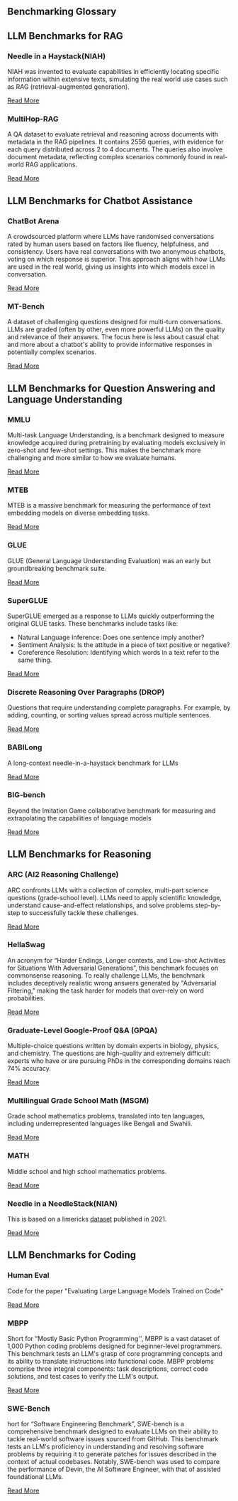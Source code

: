 ## Benchmarking Glossary


## LLM Benchmarks for RAG 

### Needle in a Haystack(NIAH)
NIAH was invented to evaluate capabilities in efficiently locating specific information within extensive texts, simulating the real world use cases such as RAG (retrieval-augmented generation).

[Read More](https://github.com/gkamradt/LLMTest_NeedleInAHaystack)

### MultiHop-RAG
A QA dataset to evaluate retrieval and reasoning across documents with metadata in the RAG pipelines. It contains 2556 queries, with evidence for each query distributed across 2 to 4 documents. The queries also involve document metadata, reflecting complex scenarios commonly found in real-world RAG applications.

[Read More](https://github.com/yixuantt/MultiHop-RAG)

## LLM Benchmarks for Chatbot Assistance

### ChatBot Arena
A crowdsourced platform where LLMs have randomised conversations rated by human users based on factors like fluency, helpfulness, and consistency. Users have real conversations with two anonymous chatbots, voting on which response is superior. This approach aligns with how LLMs are used in the real world, giving us insights into which models excel in conversation.

[Read More](https://huggingface.co/spaces/lmsys/chatbot-arena-leaderboard)

### MT-Bench
A dataset of challenging questions designed for multi-turn conversations. LLMs are graded (often by other, even more powerful LLMs) on the quality and relevance of their answers. The focus here is less about casual chat and more about a chatbot's ability to provide informative responses in potentially complex scenarios.

[Read More](https://paperswithcode.com/dataset/mt-bench)

## LLM Benchmarks for Question Answering and Language Understanding

### MMLU
Multi-task Language Understanding, is a benchmark designed to measure knowledge acquired during pretraining by evaluating models exclusively in zero-shot and few-shot settings. This makes the benchmark more challenging and more similar to how we evaluate humans.

[Read More](https://paperswithcode.com/sota/multi-task-language-understanding-on-mmlu)

### MTEB
MTEB is a massive benchmark for measuring the performance of text embedding models on diverse embedding tasks.

[Read More](https://huggingface.co/blog/mteb)

### GLUE
GLUE (General Language Understanding Evaluation) was an early but groundbreaking benchmark suite. 

[Read More](https://gluebenchmark.com/leaderboard)

### SuperGLUE
SuperGLUE emerged as a response to LLMs quickly outperforming the original GLUE tasks. These benchmarks include tasks like:
- Natural Language Inference: Does one sentence imply another?
- Sentiment Analysis: Is the attitude in a piece of text positive or negative?
- Coreference Resolution: Identifying which words in a text refer to the same thing.

[Read More](https://super.gluebenchmark.com/leaderboard/)

### Discrete Reasoning Over Paragraphs (DROP)
Questions that require understanding complete paragraphs. For example, by adding, counting, or sorting values spread across multiple sentences.

[Read More](https://arxiv.org/abs/1903.00161)

### BABILong 
A long-context needle-in-a-haystack benchmark for LLMs

[Read More](https://github.com/booydar/babilong)

### BIG-bench
Beyond the Imitation Game collaborative benchmark for measuring and extrapolating the capabilities of language models

[Read More](https://github.com/google/BIG-bench)

## LLM Benchmarks for Reasoning

### ARC (AI2 Reasoning Challenge)
ARC confronts LLMs with a collection of complex, multi-part science questions (grade-school level). LLMs need to apply scientific knowledge, understand cause-and-effect relationships, and solve problems step-by-step to successfully tackle these challenges.

[Read More](https://arxiv.org/abs/1803.05457)

### HellaSwag
An acronym for “Harder Endings, Longer contexts, and Low-shot Activities for Situations With Adversarial Generations”, this benchmark focuses on commonsense reasoning. To really challenge LLMs, the benchmark includes deceptively realistic wrong answers generated by "Adversarial Filtering," making the task harder for models that over-rely on word probabilities.

[Read More](https://arxiv.org/abs/1905.07830)

### Graduate-Level Google-Proof Q&A (GPQA)
Multiple-choice questions written by domain experts in biology, physics, and chemistry. The questions are high-quality and extremely difficult: experts who have or are pursuing PhDs in the corresponding domains reach 74% accuracy.

[Read More](https://arxiv.org/abs/2311.12022)

### Multilingual Grade School Math (MSGM)
Grade school mathematics problems, translated into ten languages, including underrepresented languages like Bengali and Swahili.

[Read More](https://arxiv.org/abs/2210.03057)



### MATH
Middle school and high school mathematics problems.

[Read More](https://arxiv.org/pdf/2206.14858.pdf)

### Needle in a NeedleStack(NIAN)
This is based on a limericks [dataset](https://zenodo.org/records/5722527) published in 2021. 

[Read More](https://github.com/llmonpy/needle-in-a-needlestack)

## LLM Benchmarks for Coding

### Human Eval
Code for the paper "Evaluating Large Language Models Trained on Code"

[Read More](https://github.com/openai/human-eval)

### MBPP 
Short for “Mostly Basic Python Programming'', MBPP is a vast dataset of 1,000 Python coding problems designed for beginner-level programmers. This benchmark tests an LLM's grasp of core programming concepts and its ability to translate instructions into functional code. MBPP problems comprise three integral components: task descriptions, correct code solutions, and test cases to verify the LLM's output.

[Read More](https://paperswithcode.com/sota/code-generation-on-mbpp)

### SWE-Bench
hort for “Software Engineering Benchmark”, SWE-bench is a comprehensive benchmark designed to evaluate LLMs on their ability to tackle real-world software issues sourced from GitHub. This benchmark tests an LLM's proficiency in understanding and resolving software problems by requiring it to generate patches for issues described in the context of actual codebases. Notably, SWE-bench was used to compare the performance of Devin, the AI Software Engineer, with that of assisted foundational LLMs.

[Read More](https://github.com/princeton-nlp/SWE-bench)